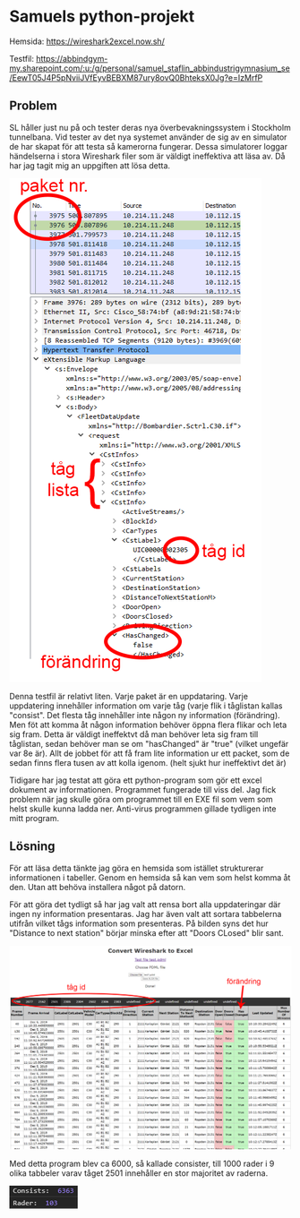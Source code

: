 # Samuels python-projekt

Hemsida: https://wireshark2excel.now.sh/

Testfil: https://abbindgym-my.sharepoint.com/:u:/g/personal/samuel_staflin_abbindustrigymnasium_se/EewT05J4P5pNviiJVfEyvBEBXM87ury8ovQ0BhteksX0Jg?e=IzMrfP

## Problem
SL håller just nu på och tester deras nya överbevakningssystem i Stockholm tunnelbana. Vid tester av det nya systemet använder de sig av en simulator de har skapat för att testa så kamerorna fungerar. Dessa simulatorer loggar händelserna i stora Wireshark filer som är väldigt ineffektiva att läsa av. Då har jag tagit mig an uppgiften att lösa detta. 

![wireshark-marked](imgs/wireshark-marked.png)

Denna testfil är relativt liten. Varje paket är en uppdataring. Varje uppdatering innehåller information om varje tåg (varje flik i tåglistan kallas "consist". Det flesta tåg innehåller inte någon ny information (förändring). Men föt att komma åt någon information behöver öppna flera flikar och leta sig fram. Detta är väldigt ineffektvt då man behöver leta sig fram till tåglistan, sedan behöver man se om "hasChanged" är "true" (vilket ungefär var 8e är). Allt de jobbet för att få fram lite information ur ett packet, som de sedan finns flera tusen av att kolla igenom. (helt sjukt hur ineffektivt det är)

Tidigare har jag testat att göra ett python-program som gör ett excel dokument av informationen. Programmet fungerade till viss del. Jag fick problem när jag skulle göra om programmet till en EXE fil som vem som helst skulle kunna ladda ner. Anti-virus programmen gillade tydligen inte mitt program. 

## Lösning
För att läsa detta tänkte jag göra en hemsida som istället strukturerar informationen i tabeller. Genom en hemsida så kan vem som helst komma åt den. Utan att behöva installera något på datorn. 

För att göra det tydligt så har jag valt att rensa bort alla uppdateringar där ingen ny information presentaras. Jag har även valt att sortara tabbelerna utifrån vilket tågs information som presenteras.
På bilden syns det hur "Distance to next station" börjar minska efter att "Doors CLosed" blir sant.

![loaded-marked](imgs/loaded-marked.png)

Med detta program blev ca 6000, så kallade consister, till 1000 rader i 9 olika tabbeler varav tåget 2501 innehåller en stor majoritet av raderna.


![example](imgs/example.png)
